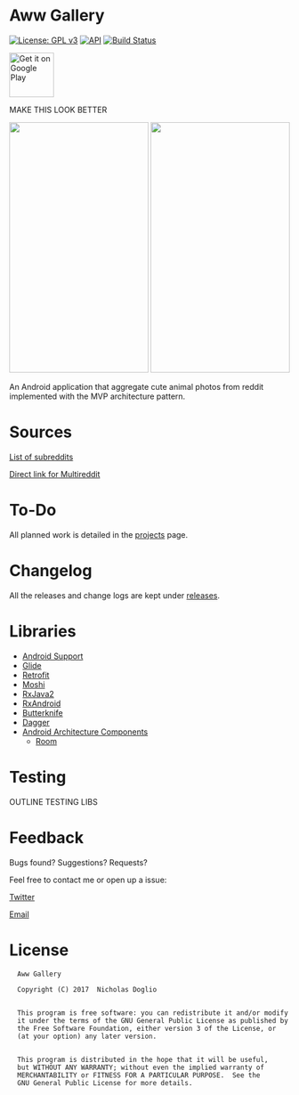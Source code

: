# Aww Gallery

[![License: GPL v3](https://img.shields.io/badge/License-GPL%20v3-blue.svg)](LICENSE.md)
[![API](https://img.shields.io/badge/API-19%2B-brightgreen.svg?style=flat)](https://android-arsenal.com/api?level=19)
[![Build Status](https://travis-ci.org/WhosNickDoglio/Aww-Gallery.svg?branch=master)](https://travis-ci.org/WhosNickDoglio/Aww-Gallery)


<a href="https://play.google.com/store/apps/details?id=com.nicholasdoglio.eyebleach">
    <img alt="Get it on Google Play"
        height="80"
        src="https://play.google.com/intl/en_us/badges/images/generic/en_badge_web_generic.png" />
</a>


MAKE THIS LOOK BETTER

<img src="https://i.imgur.com/84Oc8Kg.png" width="250" height="450"> <img src="https://i.imgur.com/p4GgtVy.png" width="250" height="450">


An Android application that aggregate cute animal photos from reddit implemented with the MVP architecture pattern. 

# Sources

[List of subreddits](sources.txt)

[Direct link for Multireddit](https://www.reddit.com/user/NicholasDoglio/m/awwgallery/)


# To-Do

All planned work is detailed in the [projects](https://github.com/WhosNickDoglio/Aww-Gallery/projects) page.  

# Changelog

All the releases and change logs are kept under [releases](https://github.com/WhosNickDoglio/Aww-Gallery/releases).

# Libraries
- [Android Support](https://developer.android.com/topic/libraries/support-library/index.html) 
- [Glide](https://bumptech.github.io/glide/)
- [Retrofit](https://square.github.io/retrofit/)
- [Moshi](https://github.com/square/moshi)
- [RxJava2](https://github.com/ReactiveX/RxJava)
- [RxAndroid](https://github.com/ReactiveX/RxAndroid)
- [Butterknife](https://jakewharton.github.io/butterknife/)
- [Dagger](https://google.github.io/dagger/)
- [Android Architecture Components](https://developer.android.com/topic/libraries/architecture/index.html)
  - [Room](https://developer.android.com/topic/libraries/architecture/room.html)
  
  
# Testing
  
  OUTLINE TESTING LIBS

# Feedback

Bugs found? Suggestions? Requests?

Feel free to contact me or open up a issue:

[Twitter](https://twitter.com/WhosNickDoglio)

[Email](mailto:NicholasDoglio@Gmail.com)

# License 
  
      Aww Gallery
      
      Copyright (C) 2017  Nicholas Doglio
      
  
      This program is free software: you can redistribute it and/or modify
      it under the terms of the GNU General Public License as published by
      the Free Software Foundation, either version 3 of the License, or
      (at your option) any later version.
      
  
      This program is distributed in the hope that it will be useful,
      but WITHOUT ANY WARRANTY; without even the implied warranty of
      MERCHANTABILITY or FITNESS FOR A PARTICULAR PURPOSE.  See the
      GNU General Public License for more details.
